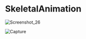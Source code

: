 # SkeletalAnimation

![Screenshot_26](https://user-images.githubusercontent.com/38842578/170640673-a5aac3ff-732c-4211-8e2f-11d199268fa6.png)

![Capture](https://user-images.githubusercontent.com/38842578/170813815-55042487-5f27-4304-9313-5f513b11307c.gif)
